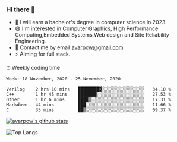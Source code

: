 ### Hi there 👋
<!--I have been a GitHub member for [![Years Badge](https://badges.pufler.dev/years/avarpow)](https://badges.pufler.dev)-->
- 🌱 I will earn a bachelor's degree in computer science in 2023.
- 😄 I'm interested in Computer Graphics, High Performance Computing,Embedded Systems,Web design and Site Reliability Engineering.
- 💬 Contact me by email avarpow@gmail.com
- ⚡ Aiming for full stack.

<!--💻 Coding Activity Logging

[![Commits Badge](https://badges.pufler.dev/commits/weekly/avarpow)](https://badges.pufler.dev)-->

⏱ Weekly coding time
<!--START_SECTION:waka-->
```text
Week: 18 November, 2020 - 25 November, 2020

Verilog    2 hrs 10 mins   ████████▓░░░░░░░░░░░░░░░░   34.10 % 
C++        1 hr 45 mins    ███████░░░░░░░░░░░░░░░░░░   27.53 % 
Other      1 hr 6 mins     ████▒░░░░░░░░░░░░░░░░░░░░   17.31 % 
Markdown   44 mins         ███░░░░░░░░░░░░░░░░░░░░░░   11.66 % 
C          35 mins         ██▒░░░░░░░░░░░░░░░░░░░░░░   09.37 % 
```
<!--END_SECTION:waka-->

[![avarpow's github stats](https://github-readme-stats.vercel.app/api?username=avarpow&count_private=true&show_icons=true&hide=issues&hide_border=true)](https://github.com/anuraghazra/github-readme-stats)

![Top Langs](https://github-readme-stats.vercel.app/api/top-langs/?username=avarpow&layout=compact&hide_border=true) 
<!--[![avarpow's wakatime stats](https://github-readme-stats.vercel.app/api/wakatime?username=avarpow)](https://github.com/anuraghazra/github-readme-stats)-->
